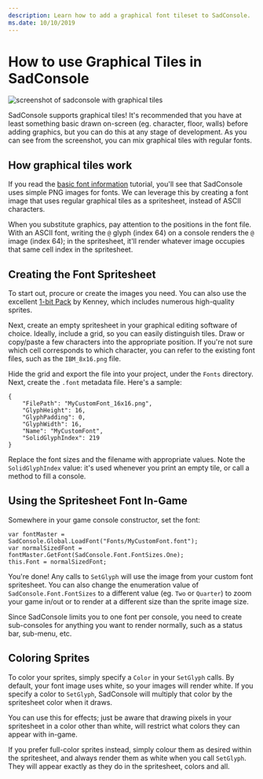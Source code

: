 ```yaml
---
description: Learn how to add a graphical font tileset to SadConsole.
ms.date: 10/10/2019
---
```


# How to use Graphical Tiles in SadConsole

![screenshot of sadconsole with graphical tiles](~/images/graphical-tiles.png)

SadConsole supports graphical tiles! It's recommended that you have at least something basic drawn on-screen (eg. character, floor, walls) before adding graphics, but you can do this at any stage of development. As you can see from the screenshot, you can mix graphical tiles with regular fonts.

## How graphical tiles work

If you read the [basic font information](basic-font-information.md) tutorial, you'll see that SadConsole uses simple PNG images for fonts. We can leverage this by creating a font image that uses regular graphical tiles as a spritesheet, instead of ASCII characters.

When you substitute graphics, pay attention to the positions in the font file. With an ASCII font, writing the `@` glyph (index 64) on a console renders the `@` image (index 64); in the spritesheet, it'll render whatever image occupies that same cell index in the spritesheet.

## Creating the Font Spritesheet

To start out, procure or create the images you need. You can also use the excellent [1-bit Pack](https://kenney.nl/assets/bit-pack) by Kenney, which includes numerous high-quality sprites.

Next, create an empty spritesheet in your graphical editing software of choice. Ideally, include a grid, so you can easily distinguish tiles. Draw or copy/paste a few characters into the appropriate position. If you're not sure which cell corresponds to which character, you can refer to the existing font files, such as the `IBM_8x16.png` file.

Hide the grid and export the file into your project, under the `Fonts` directory. Next, create the `.font` metadata file. Here's a sample:

```
{
    "FilePath": "MyCustomFont_16x16.png",
    "GlyphHeight": 16,
    "GlyphPadding": 0,
    "GlyphWidth": 16,
    "Name": "MyCustomFont",
    "SolidGlyphIndex": 219
}
```

Replace the font sizes and the filename with appropriate values. Note the `SolidGlyphIndex` value: it's used whenever you print an empty tile, or call a method to fill a console.

## Using the Spritesheet Font In-Game

Somewhere in your game console constructor, set the font:

```
var fontMaster = SadConsole.Global.LoadFont("Fonts/MyCustomFont.font");
var normalSizedFont = fontMaster.GetFont(SadConsole.Font.FontSizes.One);
this.Font = normalSizedFont;
```

You're done! Any calls to `SetGlyph` will use the image from your custom font spritesheet. You can also change the enumeration value of `SadConsole.Font.FontSizes` to a different value (eg. `Two` or `Quarter`) to zoom your game in/out or to render at a different size than the sprite image size.

Since SadConsole limits you to one font per console, you need to create sub-consoles for anything you want to render normally, such as a status bar, sub-menu, etc.

## Coloring Sprites

To color your sprites, simply specify a `Color` in your `SetGlyph` calls. By default, your font image uses white, so your images will render white. If you specify a color to `SetGlyph`, SadConsole will multiply that color by the spritesheet color when it draws.

You can use this for effects; just be aware that drawing pixels in your spritesheet in a color other than white, will restrict what colors they can appear with in-game.

If you prefer full-color sprites instead, simply colour them as desired within the spritesheet, and always render them as white when you call `SetGlyph`. They will appear exactly as they do in the spritesheet, colors and all.
